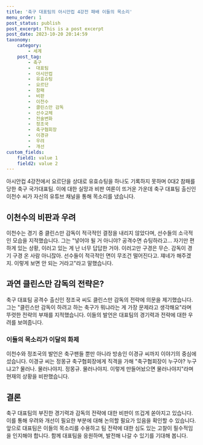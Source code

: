 ```yaml
---
title: '축구 대표팀의 아시안컵 4강전 패배 이들의 목소리'
menu_order: 1
post_status: publish
post_excerpt: This is a post excerpt
post_date: 2023-10-20 20:14:59
taxonomy:
    category:
        - 세계
    post_tag:
        - 축구
        -  대표팀
        -  아시안컵
        -  유효슈팅
        -  요르단
        -  참패
        -  비판
        -  이천수
        -  클린스만 감독
        -  선수교체
        -  전술변화
        -  정조국
        -  축구협회장
        -  이경규
        -  우려
        -  개선
custom_fields:
    field1: value 1
    field2: value 2
---
```



아시안컵 4강전에서 요르단을 상대로 유효슈팅을 하나도 기록하지 못하며 0대2 참패를 당한 축구 국가대표팀. 이에 대한 실망과 비판 여론이 뜨거운 가운데 축구 대표팀 출신인 이천수 씨가 자신의 유튜브 채널을 통해 목소리를 냈습니다.

## 이천수의 비판과 우려

이천수는 경기 중 클린스만 감독이 적극적인 결정을 내리지 않았다며, 선수들의 소극적인 모습을 지적했습니다. 그는 "넣어야 될 거 아니야? 공격수면 슈팅하라고… 자기만 편하게 있는 상황, 이러고 있는 게 난 너무 답답한 거야. 이러고만 구경은 무슨. 감독이 경기 구경 온 사람 아니잖아. 선수들이 적극적인 면이 무조건 떨어진다고. 쟤네가 해주겠지. 이렇게 보면 안 되는 거라고"라고 말했습니다.

## 과연 클린스만 감독의 전략은?

축구 대표팀 공격수 출신인 정조국 씨도 클린스만 감독의 전략에 의문을 제기했습니다. 그는 "클린스만 감독이 하려고 하는 축구가 뭐냐라는 게 가장 문제라고 생각해요"라며 뚜렷한 전략의 부재를 지적했습니다. 이들의 발언은 대표팀의 경기력과 전략에 대한 우려를 보여줍니다.

### 이들의 목소리가 이달의 화제

이천수와 정조국의 발언은 축구팬들 뿐만 아니라 방송인 이경규 씨까지 이야기의 중심에 섰습니다. 이경규 씨는 정몽규 축구협회장에게 직격을 가해 "축구협회장이 누구야? 누구냐고? 물러나. 물러나야지. 정몽규. 물러나야지. 이렇게 만들어놨으면 물러나야지"라며 현재의 상황을 비판했습니다.

## 결론

축구 대표팀의 부진한 경기력과 감독의 전략에 대한 비판이 뜨겁게 쏟아지고 있습니다. 이를 통해 우려와 개선이 필요한 부분에 대해 논의할 필요가 있음을 확인할 수 있습니다. 앞으로 대표팀은 이들의 목소리를 수용하고 팀 전략에 대한 심도 있는 고찰이 필수적임을 인지해야 합니다. 함께 대표팀을 응원하며, 발전해 나갈 수 있기를 기대해 봅니다.
